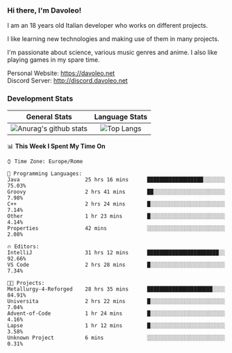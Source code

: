 ### Hi there, I'm Davoleo!

I am an 18 years old Italian developer who works on different projects.

I like learning new technologies and making use of them in many projects.

I'm passionate about science, various music genres and anime.
I also like playing games in my spare time.

Personal Website: https://davoleo.net <br>
Discord Server: http://discord.davoleo.net

### Development Stats

General Stats             |  Language Stats
:-------------------------:|:-------------------------:
![Anurag's github stats](https://github-readme-stats.vercel.app/api?username=Davoleo&count_private=true&show_icons=true&theme=tokyonight)  |  ![Top Langs](https://github-readme-stats.vercel.app/api/top-langs/?username=Davoleo&theme=tokyonight&layout=compact)



<!--START_SECTION:waka-->
📊 **This Week I Spent My Time On** 

```text
⌚︎ Time Zone: Europe/Rome

💬 Programming Languages: 
Java                     25 hrs 16 mins      ██████████████████░░░░░░░   75.03% 
Groovy                   2 hrs 41 mins       ██░░░░░░░░░░░░░░░░░░░░░░░   7.98% 
C++                      2 hrs 24 mins       █░░░░░░░░░░░░░░░░░░░░░░░░   7.14% 
Other                    1 hr 23 mins        █░░░░░░░░░░░░░░░░░░░░░░░░   4.14% 
Properties               42 mins             ░░░░░░░░░░░░░░░░░░░░░░░░░   2.08%

🔥 Editors: 
IntelliJ                 31 hrs 12 mins      ███████████████████████░░   92.66% 
VS Code                  2 hrs 28 mins       █░░░░░░░░░░░░░░░░░░░░░░░░   7.34%

🐱‍💻 Projects: 
Metallurgy-4-Reforged    28 hrs 35 mins      █████████████████████░░░░   84.91% 
Universita               2 hrs 22 mins       █░░░░░░░░░░░░░░░░░░░░░░░░   7.04% 
Advent-of-Code           1 hr 24 mins        █░░░░░░░░░░░░░░░░░░░░░░░░   4.16% 
Lapse                    1 hr 12 mins        █░░░░░░░░░░░░░░░░░░░░░░░░   3.58% 
Unknown Project          6 mins              ░░░░░░░░░░░░░░░░░░░░░░░░░   0.31%

```


<!--END_SECTION:waka-->

<!--
**Davoleo/Davoleo** is a ✨ _special_ ✨ repository because its `README.md` (this file) appears on your GitHub profile.

https://gist.github.com/Davoleo/43516c64c8169e24dc2571c34713863b

Here are some ideas to get you started:

- 🔭 I’m currently working on ...
- 🌱 I’m currently learning ...
- 👯 I’m looking to collaborate on ...
- 🤔 I’m looking for help with ...
- 💬 Ask me about ...
- 📫 How to reach me: ...
- 😄 Pronouns: ...
- ⚡ Fun fact: ...
-->
